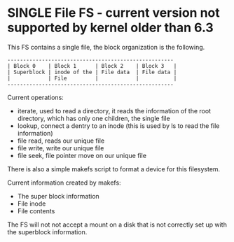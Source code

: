 # SINGLE File FS - current version not supported by kernel older than 6.3 

This FS contains a single file, the block organization is the following.

```
-----------------------------------------------------
| Block 0    | Block 1      | Block 2    | Block 3   |
| Superblock | inode of the | File data  | File data |
|            | File         |            |           |
-----------------------------------------------------
```

Current operations:
- iterate, used to read a directory, it reads the information of the root directory, which has only one children, the single file
- lookup, connect a dentry to an inode (this is used by ls to read the file information)
- file read, reads our unique file
- file write, write our unique file
- file seek, file pointer move on our unique file

There is also a simple makefs script to format a device for this filesystem.

Current information created by makefs:
- The super block information
- File inode
- File contents

The FS will not not accept a mount on a disk that is not correctly set up with the superblock information. 


